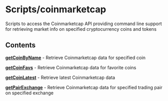 Scripts/coinmarketcap
=====================

Scripts to access the Coinmarketcap API providing command line support for retrieving market info on specified cryptocurrency coins and tokens

Contents
--------

[**getCoinByName**](coinmarketcap/getCoinByName) - Retrieve Coinmarketcap data for specified coin

[**getCoinFavs**](coinmarketcap/getCoinFavs) - Retrieve Coinmarketcap data for favorite coins

[**getCoinLatest**](coinmarketcap/getCoinLatest) - Retrieve latest Coinmarketcap data

[**getPairExchange**](coinmarketcap/getPairExchange) - Retrieve Coinmarketcap data for specified trading pair on specified exchange
